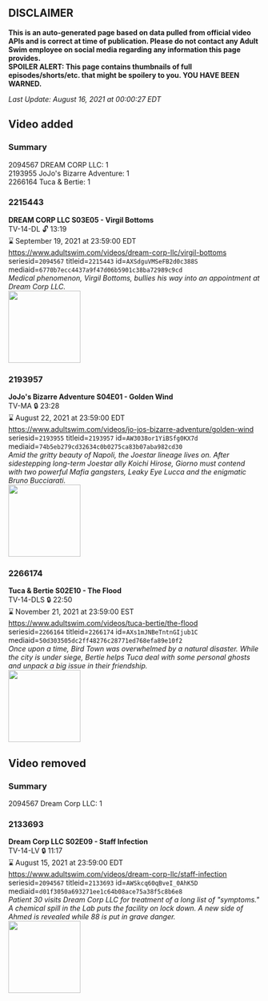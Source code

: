 ## DISCLAIMER
**This is an auto-generated page based on data pulled from official video APIs and is correct at time of publication. Please do not contact any Adult Swim employee on social media regarding any information this page provides.**  
**SPOILER ALERT: This page contains thumbnails of full episodes/shorts/etc. that might be spoilery to you. YOU HAVE BEEN WARNED.**  

_Last Update: August 16, 2021 at 00:00:27 EDT_
## Video added
### Summary
2094567 DREAM CORP LLC: 1  
2193955 JoJo's Bizarre Adventure: 1  
2266164 Tuca & Bertie: 1  
### 2215443
**DREAM CORP LLC S03E05 - Virgil Bottoms**  
TV-14-DL 🔓 13:19  
⌛ September 19, 2021 at 23:59:00 EDT  
https://www.adultswim.com/videos/dream-corp-llc/virgil-bottoms  
seriesid=`2094567` titleid=`2215443` id=`AXSdguVMSeFB2d0c388S` mediaid=`6770b7ecc4437a9f47d06b5901c38ba72989c9cd`  
_Medical phenomenon, Virgil Bottoms, bullies his way into an appointment at Dream Corp LLC._  
<a href="https://media.cdn.adultswim.com/uploads/20200917/thumbnails/2_209171520320-DreamCorpLLC_305.jpg"><img src="https://media.cdn.adultswim.com/uploads/20200917/thumbnails/2_209171520320-DreamCorpLLC_305.jpg" height="144px" /></a>
### 2193957
**JoJo's Bizarre Adventure S04E01 - Golden Wind**  
TV-MA 🔒 23:28  
⌛ August 22, 2021 at 23:59:00 EDT  
https://www.adultswim.com/videos/jo-jos-bizarre-adventure/golden-wind  
seriesid=`2193955` titleid=`2193957` id=`AW3038or1YiBSfg0KX7d` mediaid=`74b5eb279cd32634c0b0275ca83b07aba982cd30`  
_Amid the gritty beauty of Napoli, the Joestar lineage lives on. After sidestepping long-term Joestar ally Koichi Hirose, Giorno must contend with two powerful Mafia gangsters, Leaky Eye Lucca and the enigmatic Bruno Bucciarati._  
<a href="https://media.cdn.adultswim.com/uploads/20191022/thumbnails/2_19102215929-jojo_goldenwind_001.jpg"><img src="https://media.cdn.adultswim.com/uploads/20191022/thumbnails/2_19102215929-jojo_goldenwind_001.jpg" height="144px" /></a>
### 2266174
**Tuca & Bertie S02E10 - The Flood**  
TV-14-DLS 🔒 22:50  
⌛ November 21, 2021 at 23:59:00 EST  
https://www.adultswim.com/videos/tuca-bertie/the-flood  
seriesid=`2266164` titleid=`2266174` id=`AXs1mJNBeTntnGIjub1C` mediaid=`50d303505dc2ff48276c28771ed768efa89e10f2`  
_Once upon a time, Bird Town was overwhelmed by a natural disaster. While the city is under siege, Bertie helps Tuca deal with some personal ghosts and unpack a big issue in their friendship._  
<a href="https://media.cdn.adultswim.com/uploads/20210813/thumbnails/2_218131148338-TucaAndBertie_210_TheFlood.png"><img src="https://media.cdn.adultswim.com/uploads/20210813/thumbnails/2_218131148338-TucaAndBertie_210_TheFlood.png" height="144px" /></a>
## Video removed
### Summary
2094567 Dream Corp LLC: 1  
### 2133693
**Dream Corp LLC S02E09 - Staff Infection**  
TV-14-LV 🔒 11:17  
⌛ August 15, 2021 at 23:59:00 EDT  
https://www.adultswim.com/videos/dream-corp-llc/staff-infection  
seriesid=`2094567` titleid=`2133693` id=`AWSkcq60qBveI_0AhK5D` mediaid=`d01f3050a693271ee1c64b08ace75a38f5c8b6e8`  
_Patient 30 visits Dream Corp LLC for treatment of a long list of "symptoms." A chemical spill in the Lab puts the facility on lock down. A new side of Ahmed is revealed while 88 is put in grave danger._  
<a href="https://media.cdn.adultswim.com/uploads/20200304/thumbnails/2_20341419221-dreamcorpllc_209_air_cid-3NXJP.jpg"><img src="https://media.cdn.adultswim.com/uploads/20200304/thumbnails/2_20341419221-dreamcorpllc_209_air_cid-3NXJP.jpg" height="144px" /></a>
